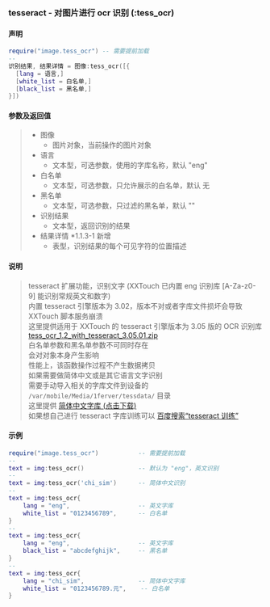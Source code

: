 ### tesseract \- 对图片进行 ocr 识别 (**:tess\_ocr**)


#### 声明
```lua
require("image.tess_ocr") -- 需要提前加载
--
识别结果, 结果详情 = 图像:tess_ocr([{
  [lang = 语言,]
  [white_list = 白名单,]
  [black_list = 黑名单,]
}])
```


#### 参数及返回值
> - 图像
>   - 图片对象，当前操作的图片对象
> - 语言
>   - 文本型，可选参数，使用的字库名称，默认 "eng"
> - 白名单
>   - 文本型，可选参数，只允许展示的白名单，默认 无
> - 黑名单
>   - 文本型，可选参数，只过滤的黑名单，默认 ""
> - 识别结果
>   - 文本型，返回识别的结果
> - 结果详情 \*1\.1\.3\-1 新增
>   - 表型，识别结果的每个可见字符的位置描述


#### 说明
> tesseract 扩展功能，识别文字 (XXTouch 已内置 eng 识别库 \[A\-Za\-z0\-9\] 能识别常规英文和数字)  
> 内置 tesseract 引擎版本为 3\.02，版本不对或者字库文件损坏会导致 XXTouch 脚本服务崩溃  
> 这里提供适用于 XXTouch 的 tesseract 引擎版本为 3\.05 版的 OCR 识别库 [tess_ocr_1.2_with_tesseract_3.05.01.zip](res/tess_ocr_1.2_with_tesseract_3.05.01.zip)  
> 白名单参数和黑名单参数不可同时存在  
> 会对对象本身产生影响  
> 性能上，该函数操作过程不产生数据拷贝  
> 如果需要做简体中文或是其它语言文字识别  
> 需要手动导入相关的字库文件到设备的 ```/var/mobile/Media/1ferver/tessdata/``` 目录  
> 这里提供 [简体中文字库 (点击下载) ](http://xxtouch2.oss-cn-hangzhou.aliyuncs.com/chi_sim.traineddata)  
> 如果想自己进行 tesseract 字库训练可以 [百度搜索“tesseract 训练”](https://www.baidu.com/s?wd=tesseract%20训练)  


#### 示例  
```lua
require("image.tess_ocr")           -- 需要提前加载
--
text = img:tess_ocr()               -- 默认为 "eng"，英文识别
--
text = img:tess_ocr('chi_sim')      -- 简体中文识别
--
text = img:tess_ocr{
    lang = "eng",                   -- 英文字库
    white_list = "0123456789",      -- 白名单
}
--
text = img:tess_ocr{
    lang = "eng",                   -- 英文字库
    black_list = "abcdefghijk",     -- 黑名单
}
--
text = img:tess_ocr{
    lang = "chi_sim",               -- 简体中文字库
    white_list = "0123456789.元",    -- 白名单
}
```

